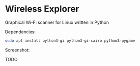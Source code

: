 # Wireless Explorer

Graphical Wi-Fi scanner for Linux written in Python

Dependencies:

```bash
sudo apt install python3-gi python3-gi-cairo python3-pygame
```

Screenshot:

TODO
